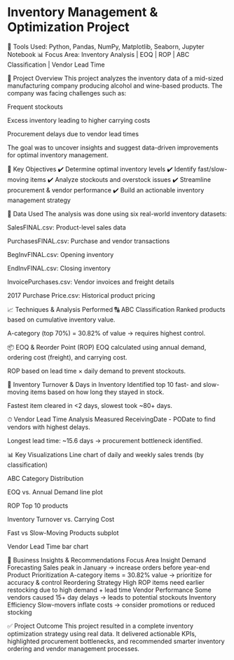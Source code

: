 # Inventory Management & Optimization Project
📁 Tools Used: Python, Pandas, NumPy, Matplotlib, Seaborn, Jupyter Notebook
📊 Focus Area: Inventory Analysis | EOQ | ROP | ABC Classification | Vendor Lead Time

🧠 Project Overview
This project analyzes the inventory data of a mid-sized manufacturing company producing alcohol and wine-based products. The company was facing challenges such as:

Frequent stockouts

Excess inventory leading to higher carrying costs

Procurement delays due to vendor lead times

The goal was to uncover insights and suggest data-driven improvements for optimal inventory management.

📌 Key Objectives
✔️ Determine optimal inventory levels
✔️ Identify fast/slow-moving items
✔️ Analyze stockouts and overstock issues
✔️ Streamline procurement & vendor performance
✔️ Build an actionable inventory management strategy

🔧 Data Used
The analysis was done using six real-world inventory datasets:

SalesFINAL.csv: Product-level sales data

PurchasesFINAL.csv: Purchase and vendor transactions

BegInvFINAL.csv: Opening inventory

EndInvFINAL.csv: Closing inventory

InvoicePurchases.csv: Vendor invoices and freight details

2017 Purchase Price.csv: Historical product pricing

📈 Techniques & Analysis Performed
🔠 ABC Classification
Ranked products based on cumulative inventory value.

A-category (top 70%) = 30.82% of value → requires highest control.

📦 EOQ & Reorder Point (ROP)
EOQ calculated using annual demand, ordering cost (freight), and carrying cost.

ROP based on lead time × daily demand to prevent stockouts.

🔁 Inventory Turnover & Days in Inventory
Identified top 10 fast- and slow-moving items based on how long they stayed in stock.

Fastest item cleared in <2 days, slowest took ~80+ days.

⏱ Vendor Lead Time Analysis
Measured ReceivingDate - PODate to find vendors with highest delays.

Longest lead time: ~15.6 days → procurement bottleneck identified.

📊 Key Visualizations
Line chart of daily and weekly sales trends (by classification)

ABC Category Distribution

EOQ vs. Annual Demand line plot

ROP Top 10 products

Inventory Turnover vs. Carrying Cost

Fast vs Slow-Moving Products subplot

Vendor Lead Time bar chart

🧩 Business Insights & Recommendations
Focus Area	Insight
Demand Forecasting	Sales peak in January → increase orders before year-end
Product Prioritization	A-category items = 30.82% value → prioritize for accuracy & control
Reordering Strategy	High ROP items need earlier restocking due to high demand + lead time
Vendor Performance	Some vendors caused 15+ day delays → leads to potential stockouts
Inventory Efficiency	Slow-movers inflate costs → consider promotions or reduced stocking

✅ Project Outcome
This project resulted in a complete inventory optimization strategy using real data. It delivered actionable KPIs, highlighted procurement bottlenecks, and recommended smarter inventory ordering and vendor management processes.

